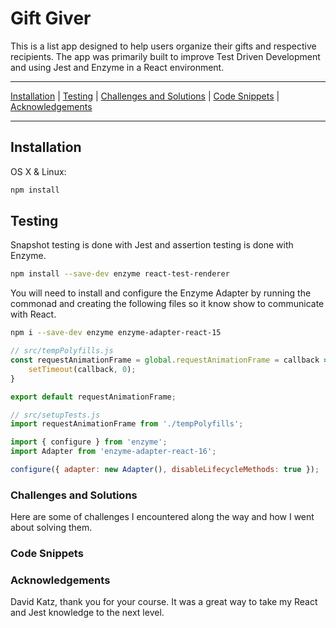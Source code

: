 # Gift Giver

This is a list app designed to help users organize their gifts and respective recipients.  The app was primarily built to improve Test Driven Development and using Jest and Enzyme in a React environment.

***

[Installation](https://github.com/chris-malloy/gift-giver#installation) | [Testing](https://github.com/chris-malloy/gift-giver#testing) | [Challenges and Solutions](https://github.com/chris-malloy/gift-giver#challenges-and-solutions) | [Code Snippets](https://github.com/chris-malloy/gift-giver#code-snippets) | [Acknowledgements](https://github.com/chris-malloy/gift-giver#acknowledgements)

***

## Installation

OS X & Linux:

```sh
npm install
```

## Testing

Snapshot testing is done with Jest and assertion testing is done with Enzyme.

```sh
npm install --save-dev enzyme react-test-renderer
```

You will need to install and configure the Enzyme Adapter by running the commonad and creating the following files so it know show to communicate with React.

```sh
npm i --save-dev enzyme enzyme-adapter-react-15
```

```javascript
// src/tempPolyfills.js
const requestAnimationFrame = global.requestAnimationFrame = callback => {
    setTimeout(callback, 0);
}

export default requestAnimationFrame;
```

```javascript
// src/setupTests.js
import requestAnimationFrame from './tempPolyfills';

import { configure } from 'enzyme';
import Adapter from 'enzyme-adapter-react-16';

configure({ adapter: new Adapter(), disableLifecycleMethods: true });
```

### Challenges and Solutions

Here are some of challenges I encountered along the way and how I went about solving them.

### Code Snippets

### Acknowledgements

David Katz, thank you for your course.  It was a great way to take my React and Jest knowledge to the next level.
